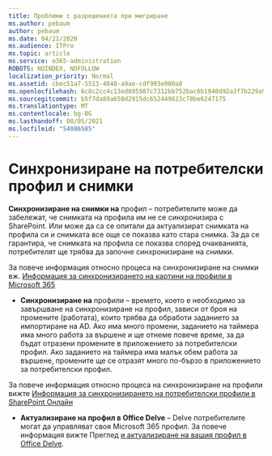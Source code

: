 ```yaml
---
title: Проблеми с разрешенията при мигриране
ms.author: pebaum
author: pebaum
ms.date: 04/21/2020
ms.audience: ITPro
ms.topic: article
ms.service: o365-administration
ROBOTS: NOINDEX, NOFOLLOW
localization_priority: Normal
ms.assetid: cbec51a7-5513-4848-a9ae-cdf993e000a8
ms.openlocfilehash: 6c8c2cc4c13ed095987c7312bb752bac6b1940d92a3f7b229a99787273cb4883
ms.sourcegitcommit: b5f7da89a650d2915dc652449623c78be6247175
ms.translationtype: MT
ms.contentlocale: bg-BG
ms.lasthandoff: 08/05/2021
ms.locfileid: "54086585"
---
```

# <a name="user-profile-and-photo-synchronization"></a>Синхронизиране на потребителски профил и снимки

 **Синхронизиране на снимки на** профил – потребителите може да забележат, че снимката на профила им не се синхронизира с SharePoint. Или може да са се опитали да актуализират снимката на профила си и снимката все още се показва като стара снимка. За да се гарантира, че снимката на профила се показва според очакванията, потребителят ще трябва да започне синхронизиране на снимки. 
  
За повече информация относно процеса на синхронизиране на снимки вж. [Информация за синхронизирането на картини на профили в Microsoft 365](https://go.microsoft.com/fwlink/?linkid=2022634)
  
- **Синхронизиране на** профили – времето, което е необходимо за завършване на синхронизиране на профил, зависи от броя на промените (работата), които трябва да обработи заданието за импортиране на AD. Ако има много промени, заданието на таймера има много работа за вършене и ще отнеме повече време, за да бъдат отразени промените в приложението за потребителски профил. Ако заданието на таймера има малък обем работа за вършене, промените ще се отразят много по-бързо в приложението за потребителски профил. 
  
За повече информация относно процеса на синхронизиране на профили вижте [Информация за синхронизирането на потребителски профили в SharePoint Онлайн](https://go.microsoft.com/fwlink/?linkid=2022639)
    
- **Актуализиране на профил в Office Delve** – Delve потребителите могат да управляват своя Microsoft 365 профил. За повече информация вижте Преглед [и актуализиране на вашия профил в Office Delve](https://support.office.com/article/View-and-update-your-profile-in-Office-Delve-4e84343b-eedf-45a1-aeb9-8627ccca14ba).
    

